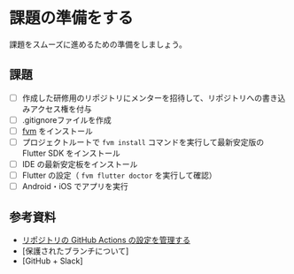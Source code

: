 # 課題の準備をする

課題をスムーズに進めるための準備をしましょう。

## 課題

- [ ] 作成した研修用のリポジトリにメンターを招待して、リポジトリへの書き込みアクセス権を付与
- [ ] .gitignoreファイルを作成
- [ ] [fvm] をインストール
- [ ] プロジェクトルートで `fvm install` コマンドを実行して最新安定版の Flutter SDK をインストール
- [ ] IDE の最新安定板をインストール
- [ ] Flutter の設定（ `fvm flutter doctor` を実行して確認）
- [ ] Android・iOS でアプリを実行

## 参考資料

- [リポジトリの GitHub Actions の設定を管理する]
- [保護されたブランチについて]
- [GitHub + Slack]

<!-- Links -->

[fvm]: https://fvm.app/

[リポジトリの GitHub Actions の設定を管理する]: https://docs.github.com/ja/repositories/managing-your-repositorys-settings-and-features/enabling-features-for-your-repository/managing-github-actions-settings-for-a-repository#allowing-select-actions-and-reusable-workflows-to-run
